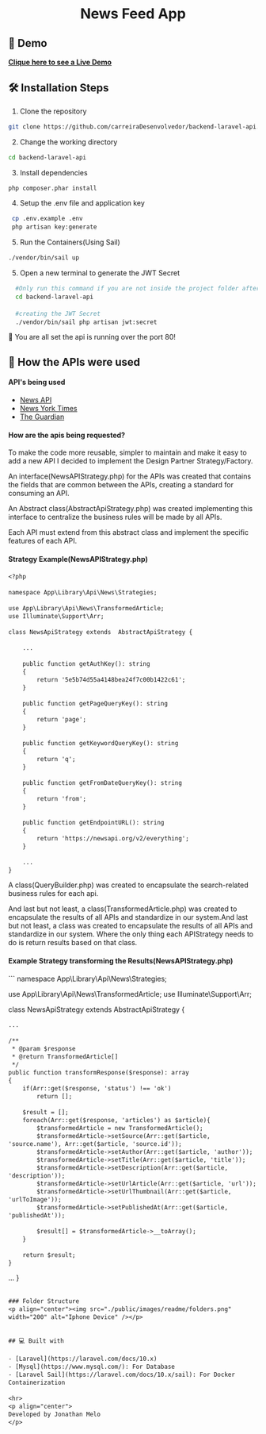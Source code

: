 <h1 align="center">
  News Feed App
</h1>

## 🚀 Demo

<p align="left">
    <a href="" target="_blank"><b>Clique here to see a Live Demo</b></a>
</p>

## 🛠️ Installation Steps

1. Clone the repository

```bash
git clone https://github.com/carreiraDesenvolvedor/backend-laravel-api.git
```

2. Change the working directory

```bash
cd backend-laravel-api
```

3. Install dependencies

```bash
php composer.phar install
```

4. Setup the .env file and application key

```bash
 cp .env.example .env
 php artisan key:generate
```

5. Run the Containers(Using Sail)

```bash
./vendor/bin/sail up
```

5. Open a new terminal to generate the JWT Secret

```bash
  #Only run this command if you are not inside the project folder after opened a new terminal
  cd backend-laravel-api
  
  #creating the JWT Secret
  ./vendor/bin/sail php artisan jwt:secret
```

🌟 You are all set the api is running over the port 80!

## 💬️ How the APIs were used
<h4>API's being used</h4>
<ul>
    <li>
        <a target="_blank" href="https://newsapi.org/">News API</a>
    </li>
    <li>
        <a target="_blank" href="https://developer.nytimes.com/apis">News York Times</a>
    </li>
    <li>
        <a target="_blank" href="https://open-platform.theguardian.com/documentation/">The Guardian</a>
    </li>
</ul>

<h4>How are the apis being requested?</h4>
<p>
    To make the code more reusable, simpler to maintain and make it easy to add a new API I decided to implement the Design Partner Strategy/Factory.
</p>
<p>
    An interface(NewsAPIStrategy.php) for the APIs was created that contains the fields that are common between the APIs, creating a standard for consuming an API.
</p>
<p>
    An Abstract class(AbstractApiStrategy.php) was created implementing this interface to centralize the business rules will be made by all APIs.
</p>
<p>
    Each API must extend from this abstract class and implement the specific features of each API.
</p>

<h4>Strategy Example(NewsAPIStrategy.php)</h4>

```
<?php

namespace App\Library\Api\News\Strategies;

use App\Library\Api\News\TransformedArticle;
use Illuminate\Support\Arr;

class NewsApiStrategy extends  AbstractApiStrategy {

    ...
    
    public function getAuthKey(): string
    {
        return '5e5b74d55a4148bea24f7c00b1422c61';
    }

    public function getPageQueryKey(): string
    {
        return 'page';
    }

    public function getKeywordQueryKey(): string
    {
        return 'q';
    }

    public function getFromDateQueryKey(): string
    {
        return 'from';
    }

    public function getEndpointURL(): string
    {
        return 'https://newsapi.org/v2/everything';
    }
    
    ...
}

```

<p>
    A class(QueryBuilder.php) was created to encapsulate the search-related business rules for each api.
</p>

<p>
    And last but not least, a class(TransformedArticle.php) was created to encapsulate the results of all APIs and standardize in our system.And last but not least, a class was created to encapsulate the results of all APIs and standardize in our system.
Where the only thing each APIStrategy needs to do is return results based on that class.
</p>

<h4>Example Strategy transforming the Results(NewsAPIStrategy.php)</h4>
```
<?php

namespace App\Library\Api\News\Strategies;

use App\Library\Api\News\TransformedArticle;
use Illuminate\Support\Arr;

class NewsApiStrategy extends  AbstractApiStrategy {

    ...
    
    /**
     * @param $response
     * @return TransformedArticle[]
     */
    public function transformResponse($response): array
    {
        if(Arr::get($response, 'status') !== 'ok')
            return [];

        $result = [];
        foreach(Arr::get($response, 'articles') as $article){
            $transformedArticle = new TransformedArticle();
            $transformedArticle->setSource(Arr::get($article, 'source.name'), Arr::get($article, 'source.id'));
            $transformedArticle->setAuthor(Arr::get($article, 'author'));
            $transformedArticle->setTitle(Arr::get($article, 'title'));
            $transformedArticle->setDescription(Arr::get($article, 'description'));
            $transformedArticle->setUrlArticle(Arr::get($article, 'url'));
            $transformedArticle->setUrlThumbnail(Arr::get($article, 'urlToImage'));
            $transformedArticle->setPublishedAt(Arr::get($article, 'publishedAt'));

            $result[] = $transformedArticle->__toArray();
        }

        return $result;
    }
   
   ...
}

```

### Folder Structure
<p align="center"><img src="./public/images/readme/folders.png" width="200" alt="Iphone Device" /></p>


## 💻 Built with

- [Laravel](https://laravel.com/docs/10.x)
- [Mysql](https://www.mysql.com/): For Database
- [Laravel Sail](https://laravel.com/docs/10.x/sail): For Docker Containerization

<hr>
<p align="center">
Developed by Jonathan Melo
</p>
